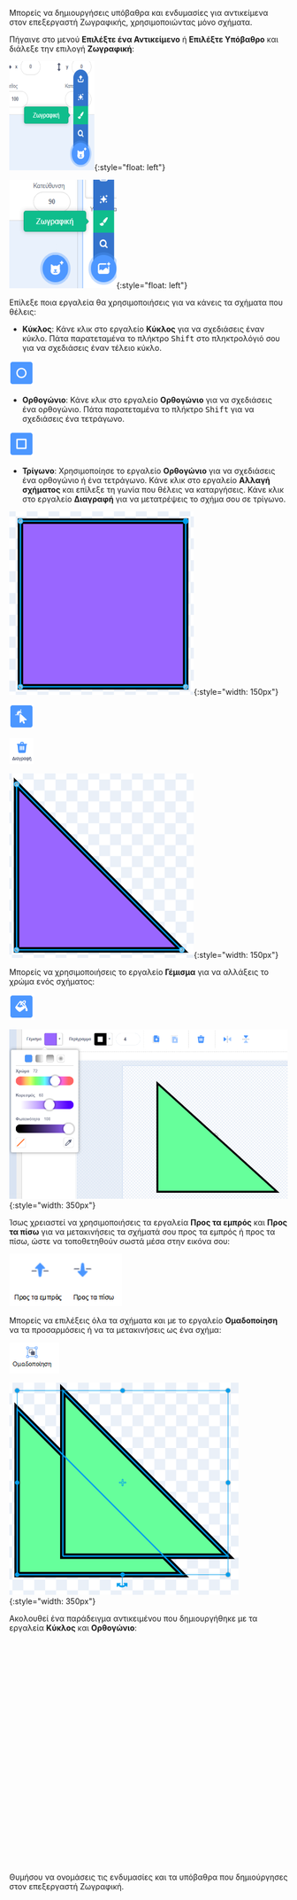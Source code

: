 Μπορείς να δημιουργήσεις υπόβαθρα και ενδυμασίες για αντικείμενα στον επεξεργαστή Ζωγραφικής, χρησιμοποιώντας μόνο σχήματα.

Πήγαινε στο μενού **Επιλέξτε ένα Αντικείμενο** ή **Επιλέξτε Υπόβαθρο** και διάλεξε την επιλογή **Ζωγραφική**:

![Η επιλογή "Ζωγραφική" στο μενού "Επιλέξτε ένα Αντικείμενο".](images/choose-a-sprite.png){:style="float: left"}

![Η επιλογή "Ζωγραφική" στο μενού "Επιλέξτε Υπόβαθρο".](images/choose-a-backdrop.png){:style="float: left"}

Επίλεξε ποια εργαλεία θα χρησιμοποιήσεις για να κάνεις τα σχήματα που θέλεις:

+ **Κύκλος**: Κάνε κλικ στο εργαλείο **Κύκλος** για να σχεδιάσεις έναν κύκλο. Πάτα παρατεταμένα το πλήκτρο <kbd>Shift</kbd> στο πληκτρολόγιό σου για να σχεδιάσεις έναν τέλειο κύκλο.

![Το εργαλείο Κύκλος.](images/circle-tool.png)

+ **Ορθογώνιο**: Κάνε κλικ στο εργαλείο **Ορθογώνιο** για να σχεδιάσεις ένα ορθογώνιο. Πάτα παρατεταμένα το πλήκτρο <kbd>Shift</kbd> για να σχεδιάσεις ένα τετράγωνο.

![Το εργαλείο ορθογώνιο.](images/rectangle-tool.png)

+ **Τρίγωνο**: Χρησιμοποίησε το εργαλείο **Ορθογώνιο** για να σχεδιάσεις ένα ορθογώνιο ή ένα τετράγωνο. Κάνε κλικ στο εργαλείο **Αλλαγή σχήματος** και επίλεξε τη γωνία που θέλεις να καταργήσεις. Κάνε κλικ στο εργαλείο **Διαγραφή** για να μετατρέψεις το σχήμα σου σε τρίγωνο.

![Ένα τετράγωνο σχήμα με επιλεγμένη μία γωνία.](images/square.png){:style="width: 150px"}

![Το εργαλείο Αλλαγή σχήματος.](images/reshape.png)

![Το εργαλείο Διαγραφή.](images/delete.png)

![Ένα τριγωνικό σχήμα.](images/corner.png){:style="width: 150px"}

Μπορείς να χρησιμοποιήσεις το εργαλείο **Γέμισμα** για να αλλάξεις το χρώμα ενός σχήματος:

![Το εργαλείο Γέμισμα.](images/fill-tool.png)

![Ο επιλογέας χρώματος για το εργαλείο Γέμισμα και το νέο χρώμα του σχήματος.](images/changed-colour.png){:style="width: 350px"}

Ίσως χρειαστεί να χρησιμοποιήσεις τα εργαλεία **Προς τα εμπρός** και **Προς τα πίσω** για να μετακινήσεις τα σχήματά σου προς τα εμπρός ή προς τα πίσω, ώστε να τοποθετηθούν σωστά μέσα στην εικόνα σου:

![Τα εργαλεία Προς τα εμπρός και Προς τα πίσω.](images/front-back-tools.png)

Μπορείς να επιλέξεις όλα τα σχήματα και με το εργαλείο **Ομαδοποίηση** να τα προσαρμόσεις ή να τα μετακινήσεις ως ένα σχήμα:

![Το εργαλείο Ομαδοποίηση.](images/group.png)

![Επιλέχθηκαν πολλά σχήματα.](images/selected-shapes.png){:style="width: 350px"}

Ακολουθεί ένα παράδειγμα αντικειμένου που δημιουργήθηκε με τα εργαλεία **Κύκλος** και **Ορθογώνιο**:
<div class="scratch-preview" style="margin-left: 15px;">
  <iframe allowtransparency="true" width="485" height="402" src="" frameborder="0"></iframe>
</div>

Θυμήσου να ονομάσεις τις ενδυμασίες και τα υπόβαθρα που δημιούργησες στον επεξεργαστή Ζωγραφική.
